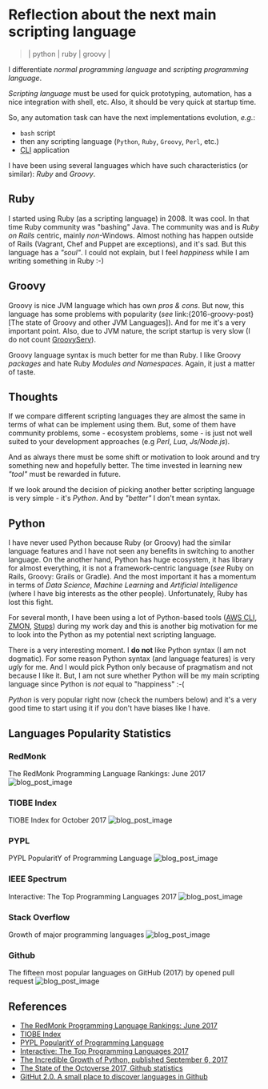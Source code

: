 # Reflection about the next main scripting language
> | python | ruby | groovy |

I differentiate _normal programming language_ and _scripting programming language_.

_Scripting language_ must be used for quick prototyping, automation, has a nice integration with shell, etc.
Also, it should be very quick at startup time.

So, any automation task can have the next implementations evolution, _e.g._:

- `bash` script
- then any scripting language (`Python`, `Ruby`, `Groovy`, `Perl`, etc.)
- [CLI](https://en.wikipedia.org/wiki/Command-line_interface) application

I have been using several languages which have such characteristics (or similar): _Ruby_ and _Groovy_.

## Ruby

I started using Ruby (as a scripting language) in 2008. It was cool. In that time Ruby community was "bashing" Java.
The community was and is _Ruby on Rails_ centric, mainly _non_-Windows. Almost nothing has happen outside of Rails (Vagrant, Chef and Puppet are exceptions), and it's sad.
But this language has a _"soul"_. I could not explain, but I feel _happiness_ while I am writing something in Ruby :-)

## Groovy

Groovy is nice JVM language which has own _pros & cons_. But now, this language has some problems with popularity (_see_ link:{2016-groovy-post}[The state of Groovy and other JVM Languages]). And for me it's a very important point.
Also, due to JVM nature, the script startup  is very slow (I do not count [GroovyServ](https://kobo.github.io/groovyserv/quickstart.html)).

Groovy language syntax is much better for me than Ruby. I like Groovy _packages_ and hate Ruby _Modules and Namespaces_. Again, it just a matter of taste.

## Thoughts

If we compare different scripting languages they are almost the same in terms of what can be implement using them.
But, some of them have community problems, some - ecosystem problems, some - is just not well suited to your development approaches (e.g _Perl_, _Lua_, _Js/Node.js_).

And as always there must be some shift or motivation to look around and try something new and hopefully better.
The time invested in learning new _"tool"_ must be rewarded in future.

If we look around the decision of picking another better scripting language is very simple - it's _Python_. And by *_"better"_* I don't mean syntax.

## Python

I have never used Python because Ruby (or Groovy) had the similar language features and I have not seen any benefits in switching to another language.
On the another hand, Python has huge ecosystem, it has library for almost everything, it is not a framework-centric language (_see_ Ruby on Rails, Groovy: Grails or Gradle).
And the most important it has a momentum in terms of _Data Science_, _Machine Learning_ and _Artificial Intelligence_ (where I have big interests as the other people).
Unfortunately, Ruby has lost this fight.

For several month, I have been using a lot of Python-based tools ([AWS CLI](https://aws.amazon.com/cli/), [ZMON](https://zmon.io/), [Stups](https://stups.io/)) during my work day
and this is another big motivation for me to look into the Python as my potential next scripting language.

There is a very interesting moment. I **do not** like Python syntax (I am not dogmatic). For some reason Python syntax (and language features) is very *_ugly_* for me.
And I would pick Python only because of pragmatism and not because I like it.
But, I am not sure whether Python will be my main scripting language since Python is *not* equal to "happiness" :-(

_Python_ is very popular right now (check the numbers below) and it's a very good time to start using it if you don't have biases like I have.

## Languages Popularity Statistics

### RedMonk

The RedMonk Programming Language Rankings: June 2017
![blog_post_image](2017-10-31-reflection-about-the-main-scripting-language/redmonk-2017q3.png)

### TIOBE Index

TIOBE Index for October 2017
![blog_post_image](2017-10-31-reflection-about-the-main-scripting-language/tiobe-2017-oct.jpg)

### PYPL

PYPL PopularitY of Programming Language
![blog_post_image](2017-10-31-reflection-about-the-main-scripting-language/pypl-2017-oct.jpg)

### IEEE Spectrum

Interactive: The Top Programming Languages 2017
![blog_post_image](2017-10-31-reflection-about-the-main-scripting-language/ieee-2017-oct.jpg)

### Stack Overflow

Growth of major programming languages
![blog_post_image](2017-10-31-reflection-about-the-main-scripting-language/so-2017-sep.png)

### Github

The fifteen most popular languages on GitHub (2017) by opened pull request
![blog_post_image](2017-10-31-reflection-about-the-main-scripting-language/github-2017.jpg)

## References

- [The RedMonk Programming Language Rankings: June 2017](http://redmonk.com/sogrady/2017/06/08/language-rankings-6-17/)
- [TIOBE Index](https://www.tiobe.com/tiobe-index/)
- [PYPL PopularitY of Programming Language](https://pypl.github.io/PYPL.html)
- [Interactive: The Top Programming Languages 2017](https://spectrum.ieee.org/static/interactive-the-top-programming-languages-2017)
- [The Incredible Growth of Python, published September 6, 2017](https://stackoverflow.blog/2017/09/06/incredible-growth-python/)
- [The State of the Octoverse 2017, Github statistics](https://octoverse.github.com/)
- [GitHut 2.0. A small place to discover languages in Github](https://madnight.github.io/githut/)
